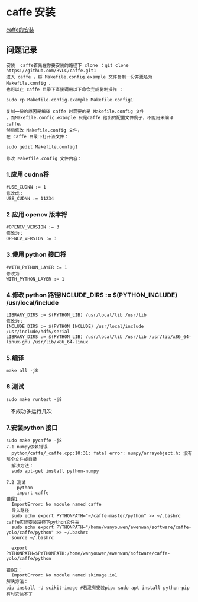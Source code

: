  # caffe 安装
[caffe的安装](https://blog.csdn.net/yhaolpz/article/details/71375762)

   ## 问题记录
    安装  caffe首先在你要安装的路径下 clone ：git clone https://github.com/BVLC/caffe.git1
    进入 caffe ，将 Makefile.config.example 文件复制一份并更名为 Makefile.config ，
    也可以在 caffe 目录下直接调用以下命令完成复制操作 ：

    sudo cp Makefile.config.example Makefile.config1

    复制一份的原因是编译 caffe 时需要的是 Makefile.config 文件
    ，而Makefile.config.example 只是caffe 给出的配置文件例子，不能用来编译 caffe。
    然后修改 Makefile.config 文件，
    在 caffe 目录下打开该文件：

    sudo gedit Makefile.config1

    修改 Makefile.config 文件内容：

 ### 1.应用 cudnn将
    #USE_CUDNN := 1
    修改成： 
    USE_CUDNN := 11234
### 2.应用 opencv 版本将
    #OPENCV_VERSION := 3 
    修改为： 
    OPENCV_VERSION := 3

### 3.使用 python 接口将
    #WITH_PYTHON_LAYER := 1 
    修改为 
    WITH_PYTHON_LAYER := 1
    
### 4.修改 python 路径INCLUDE_DIRS := $(PYTHON_INCLUDE) /usr/local/include
    LIBRARY_DIRS := $(PYTHON_LIB) /usr/local/lib /usr/lib 
    修改为： 
    INCLUDE_DIRS := $(PYTHON_INCLUDE) /usr/local/include /usr/include/hdf5/serial
    LIBRARY_DIRS := $(PYTHON_LIB) /usr/local/lib /usr/lib /usr/lib/x86_64-linux-gnu /usr/lib/x86_64-linux

### 5.编译
    make all -j8

### 6.测试
    sudo make runtest -j8
    不成功多运行几次

### 7.安装python 接口

    sudo make pycaffe -j8
    7.1 numpy依赖错误
      python/caffe/_caffe.cpp:10:31: fatal error: numpy/arrayobject.h: 没有那个文件或目录
      解决方法：
      sudo apt-get install python-numpy

    7.2 测试  
        python
        import caffe
    错误1：
      ImportError: No module named caffe
      导入路径
      sudo echo export PYTHONPATH="~/caffe-master/python" >> ~/.bashrc caffe实际安装路径下python文件夹
      sudo echo export PYTHONPATH="/home/wanyouwen/ewenwan/software/caffe-yolo/caffe/python" >> ~/.bashrc
      source ~/.bashrc
      
      export PYTHONPATH=$PYTHONPATH:/home/wanyouwen/ewenwan/software/caffe-yolo/caffe/python

    错误2：
      ImportError: No module named skimage.io1 
    解决方法：
    pip install -U scikit-image #若没有安装pip: sudo apt install python-pip
    有时安装不了
